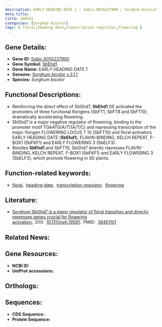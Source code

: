 ```yaml
---
description: EARLY HEADING DATE 1 ; Sobic.001G227900 ; Sorghum bicolor
meta_title:
title: SbEhd1
categories: [Sorghum bicolor]
tags: [ floral,heading date,transcription regulator,flowering ]
---
```


## Gene Details:
- **Gene ID:** [Sobic.001G227900]()
- **Gene Symbol:** <u>SbEhd1</u>
- **Gene Name:** EARLY HEADING DATE 1
- **Genome:** [Sorghum bicolor v.3.1.1]()
- **Species:** *Sorghum bicolor*

## Functional Descriptions:
   - Reinforcing the direct effect of SbGhd7, **SbEhd1** OE activated the promoters of three functional florigens (SbFT1, SbFT8 and SbFT10), dramatically accelerating flowering.
   - SbGhd7 is a major negative regulator of flowering, binding to the promoter motif TGAATG(A/T)(A/T/C) and repressing transcription of the major florigen FLOWERING LOCUS T 10 (SbFT10) and floral activators EARLY HEADING DATE (**SbEhd1**), FLAVIN-BINDING, KELCH REPEAT, F-BOX1 (SbFKF1) and EARLY FLOWERING 3 (SbELF3).
   - Besides **SbEhd1** and SbFT10, SbGhd7 directly represses FLAVIN-BINDING, KELCH REPEAT, F-BOX1 (SbFKF1) and EARLY FLOWERING 3 (SbELF3), which promote flowering in SD plants.

## Function-related keywords:
   - [floral](/tags/floral/),&nbsp;&nbsp;[heading-date](/tags/heading-date/),&nbsp;&nbsp;[transcription-regulator](/tags/transcription-regulator/),&nbsp;&nbsp;[flowering](/tags/flowering/)

## Literature:
   - [Sorghum SbGhd7 is a major regulator of floral transition and directly represses genes crucial for flowering activation.](https://doi.org/10.1111/nph.19591)&nbsp;&nbsp;DOI:&nbsp;&nbsp;[10.1111/nph.19591](https://doi.org/10.1111/nph.19591);&nbsp;&nbsp;PMID:&nbsp;&nbsp;[38451101](https://pubmed.ncbi.nlm.nih.gov/38451101/)

## Related News:

## Gene Resources:
- **NCBI ID:**  [](https://www.ncbi.nlm.nih.gov/gene/?term=)
- **UniProt accessions:**  [](https://www.uniprot.org/uniprotkb//entry)

## Orthologs:

## Sequences:
- **CDS Sequence:**
- **Protein Sequence:**
